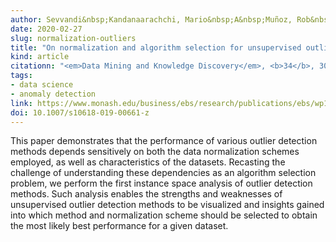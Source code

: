 ```yaml
---
author: Sevvandi&nbsp;Kandanaarachchi, Mario&nbsp;A&nbsp;Muñoz, Rob&nbsp;J&nbsp;Hyndman and&nbsp;Kate&nbsp;Smith&#8209;Miles
date: 2020-02-27
slug: normalization-outliers
title: "On normalization and algorithm selection for unsupervised outlier detection"
kind: article
citationn: "<em>Data Mining and Knowledge Discovery</em>, <b>34</b>, 309-354"
tags:
- data science
- anomaly detection
link: https://www.monash.edu/business/ebs/research/publications/ebs/wp16-2018.pdf
doi: 10.1007/s10618-019-00661-z
---
```


This paper demonstrates that the performance of various outlier detection methods depends sensitively on both the data normalization schemes employed, as well as characteristics of the datasets. Recasting the challenge of understanding these dependencies as an algorithm selection problem, we perform the first instance space analysis of outlier detection methods. Such analysis enables the strengths and weaknesses of unsupervised outlier detection methods to be visualized and insights gained into which method and normalization scheme should be selected to obtain the most likely best performance for a given dataset.

